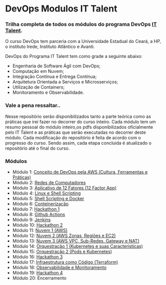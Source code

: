 # DevOps Modulos IT Talent
### Trilha completa de todos os módulos do programa DevOps [IT Talent](https://github.com/programa-it-talent).

O curso DevOps tem parceria com a Universidade Estadual do Ceará, a HP, o instituto Irede, Instituto Atlântico e Avanti. 

DevOps do Programa IT Talent tem como grade a seguinte abaixo:
- Engenharia de Software Ágil com DevOps;
- Computação em Nuvem;
- Integração Contínua e Entrega Contínua;
- Arquitetura Orientada a Serviços e   Microsserviços;
- Utilização de Containers;
- Monitoramento e Observabilidade.

### Vale a pena ressaltar..
Nesse repositório serão disponibilizados tanto a parte teórica como as práticas que irei fazer no decorrer do curso inteiro. Cada módulo tem um resumo pessoal 
do módulo inteiro,os pdfs disponibilizados oficialmente pelo IT Talent e as práticas que serão executadas no decorrer deste módulo.
Cada modificação do repositório é feita de acordo com o progresso do curso. Sendo assim, cada etapa concluida é atualizado o repositório
até o final do curso.

### Módulos
- Módulo 1: [Conceito de DevOps pela AWS (Cultura, Ferramentas e Práticas)](https://github.com/Hypothasis/DevOps-Modulos-IT-Talent/tree/main/Modulos/Modulo%201)
- Módulo 2: [Redes de Computadores](https://github.com/Hypothasis/DevOps-Modulos-IT-Talent/tree/main/Modulos/Modulo%202)
- Módulo 3: [Aplicativo de 12 Fatores (12 Factor App)](https://github.com/Hypothasis/DevOps-Modulos-IT-Talent/tree/main/Modulos/Modulo%203)
- Módulo 4: [Linux e Shell Scripting](https://github.com/Hypothasis/DevOps-Modulos-IT-Talent/tree/main/Modulos/Modulo%204)
- Módulo 5: [Shell Scripting e Docker](https://github.com/Hypothasis/DevOps-Modulos-IT-Talent/tree/main/Modulos/Modulo%205)
- Módulo 6: [Conteinerização](https://github.com/Hypothasis/DevOps-Modulos-IT-Talent/tree/main/Modulos/Modulo%206)
- Módulo 7: [Hackathon 1](https://github.com/Hypothasis/DevOps-Modulos-IT-Talent/tree/main/Pratica/Hackathon-1)
- Módulo 8: [Github Actions](https://github.com/Hypothasis/DevOps-Modulos-IT-Talent/tree/main/Modulos/Modulo%208)
- Módulo 9: [Jenkins](https://github.com/Hypothasis/DevOps-Modulos-IT-Talent/tree/main/Modulos/Modulo%209)
- Módulo 10: [Hackathon 2](https://github.com/Hypothasis/Hackathon-2)
- Módulo 11: [Nuvem 1 (AWS)](https://github.com/Hypothasis/DevOps-Modulos-IT-Talent/tree/main/Modulos/Modulo%2011)
- Módulo 12: [Nuvem 2 (AWS Zonas, Regiões e EC2)](https://github.com/Hypothasis/DevOps-Modulos-IT-Talent/tree/main/Modulos/Modulo%2012)
- Módulo 13: [Nuvem 3 (AWS VPC, Sub-Redes, Gateway e NAT)](https://github.com/Hypothasis/DevOps-Modulos-IT-Talent/tree/main/Modulos/Modulo%2013)
- Módulo 14: [Orquestração 1 (Kubernetes e suas Características)](https://github.com/Hypothasis/DevOps-Modulos-IT-Talent/tree/main/Modulos/Modulo%2014)
- Módulo 15: [Orquestração 2 (Pods e Kubernetes)](https://github.com/Hypothasis/DevOps-Modulos-IT-Talent/tree/main/Modulos/Modulo%2015)
- Módulo 16: [Hackathon 3](https://github.com/Hypothasis/Hackathon3-GithubActions-S3)
- Módulo 17: [Infraestrutura como Código (Terraform)](https://github.com/Hypothasis/DevOps-Modulos-IT-Talent/tree/main/Modulos/Modulo%2017)
- Módulo 18: [Observabilidade e Monitoramento](https://github.com/Hypothasis/DevOps-Modulos-IT-Talent/tree/main/Modulos/Modulo%2018)
- Módulo 19: [Hackathon 4](https://github.com/Hypothasis/Hackathon4)
- Módulo 20: Encerramento
